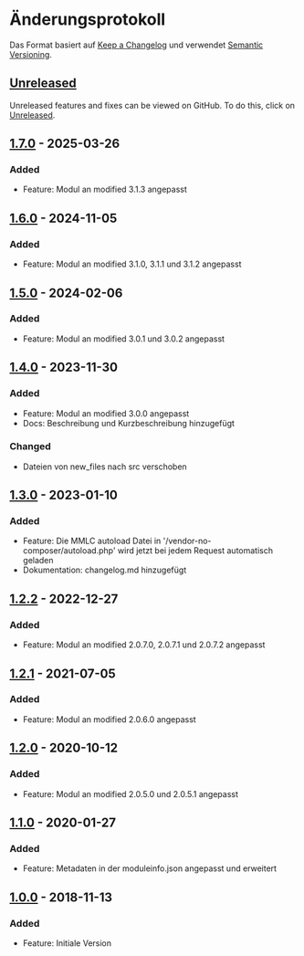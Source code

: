 # Änderungsprotokoll
Das Format basiert auf [Keep a Changelog](https://keepachangelog.com/en/1.1.0/) und verwendet [Semantic Versioning](https://semver.org/spec/v2.0.0.html).

## [Unreleased]
Unreleased features and fixes can be viewed on GitHub. To do this, click on [Unreleased].

## [1.7.0] - 2025-03-26
### Added
- Feature: Modul an modified 3.1.3 angepasst

## [1.6.0] - 2024-11-05
### Added
- Feature: Modul an modified 3.1.0, 3.1.1 und 3.1.2 angepasst

## [1.5.0] - 2024-02-06
### Added
- Feature: Modul an modified 3.0.1 und 3.0.2 angepasst

## [1.4.0] - 2023-11-30
### Added
- Feature: Modul an modified 3.0.0 angepasst
- Docs: Beschreibung und Kurzbeschreibung hinzugefügt

### Changed
- Dateien von new_files nach src verschoben

## [1.3.0] - 2023-01-10
### Added
- Feature: Die MMLC autoload Datei in '/vendor-no-composer/autoload.php' wird jetzt bei jedem Request automatisch geladen
- Dokumentation: changelog.md hinzugefügt

## [1.2.2] - 2022-12-27
### Added
- Feature: Modul an modified 2.0.7.0, 2.0.7.1 und 2.0.7.2 angepasst

## [1.2.1] - 2021-07-05
### Added
- Feature: Modul an modified 2.0.6.0 angepasst

## [1.2.0] - 2020-10-12
### Added
- Feature: Modul an modified 2.0.5.0 und 2.0.5.1 angepasst

## [1.1.0] - 2020-01-27
### Added
- Feature: Metadaten in der moduleinfo.json angepasst und erweitert

## [1.0.0] - 2018-11-13
### Added
- Feature: Initiale Version

[Unreleased]: https://github.com/RobinTheHood/modified-stripe/compare/1.7.0...HEAD
[1.7.0]: https://github.com/RobinTheHood/modified-std-module/compare/1.6.0...1.7.0
[1.6.0]: https://github.com/RobinTheHood/modified-std-module/compare/1.5.0...1.6.0
[1.5.0]: https://github.com/RobinTheHood/modified-std-module/compare/1.4.0...1.5.0
[1.4.0]: https://github.com/RobinTheHood/modified-std-module/compare/1.3.0...1.4.0
[1.3.0]: https://github.com/RobinTheHood/modified-std-module/compare/1.2.2...1.3.0
[1.2.2]: https://github.com/RobinTheHood/modified-std-module/compare/1.2.1...1.2.2
[1.2.1]: https://github.com/RobinTheHood/modified-std-module/compare/1.2.0...1.2.1
[1.2.0]: https://github.com/RobinTheHood/modified-std-module/compare/1.1.0...1.2.0
[1.1.0]: https://github.com/RobinTheHood/modified-std-module/compare/1.0.0...1.1.0
[1.0.0]: https://github.com/RobinTheHood/modified-stripe/releases/tag/1.0.0
